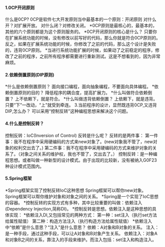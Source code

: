 #### 1.0CP开闭原则

什么是0CP?
		0CP是软件七大开发原则当中最基本的一个原则：开闭原则
		对什么开？对扩展开放。
		对什么闭？对修改关闭。
*0CP原则是最核心的，最基本的，其他的六个原则都是为这个原则服务的。
*0CP开闭原则的核心是什么？
	只要你在扩展系统功能的时候，没有修改以前写好的代码，那么你就是符合0CP原则的。
	反之，如果在扩展系统功能的时候，你修改了之前的代码，那么这个设计是失败的，违背0CP原则。
*当进行系统功能扩展的时候，如果动了之前稳定的程序，修改了之前的程序，之前所有程序都需要进行重新测试。这是不想看到的，因为非常麻烦。

#### 2.依赖倒置原则(DIP原则)

*什么是依赖倒置原则？
	面向接口编程，面向抽象编程，不要面向具体编程。
*依赖倒置原则的目的？
	降低程序的耦合度，提高扩展力。
*什么叫做符合依赖倒置？
	上不依赖下，就是符合。
*什么叫做违背依赖倒置？
	上依赖下，就是违背。
	只要“下”一改动，“上"就受到牵连。
3.当前程序的设计，显然既违背0CP,又违背DIP,怎么办？
	可以采用“控制反转"这种编程思想来解决这个问题。

#### 4.什么是控制反转？

控制反转：IoC(Inversion of Control)
反转是什么呢？
反转的是两件事：
第一件事：我不在程序中采用硬编码的方式来new对象了。(new对象我不管了，new对象的权利交出去了。)
第二件事：我不在程序中采用硬编码的方式来维护对象的关系了。（对象之间关系的维护权，我也不管了，交出去了。）
控制反转：是一种编程思想。或者叫做一种新型的设计模式。由于出现的比较新，没有被纳入G0F23种设计模式范围内。

#### 5.Spring框架

*Spring框架实现了控制反转IoC这种思想
	Spring框架可以帮你new对象。
	Spring框架可以帮你维护对象和对象之间的关系。
*Spring是一个实现了IoC思想的容器。
*控制反转的实现方式有多种，其中比较重要的叫做：依赖注入(Dependency Injection,简称DI)。
*控制反转是思想。依赖注入是这种思想的具体实现：
*依赖注入DI,又包括常见的两种方式：
	第一种：set注入（执行set方法给属性赋值）
	第二种：构造方法注入（执行构造方法给属性赋值）
*依赖注入中“依赖”是什么意思？“注入"是什么意思？
	依赖：A对象和B对象的关系。
	注入：是一种手段，通过这种手段，可以让A对象和B对象产生关系。
	依赖注入：对象A和对象B之间的关系，靠注入的手段来维护。而注入包括：set注入和构造注入。